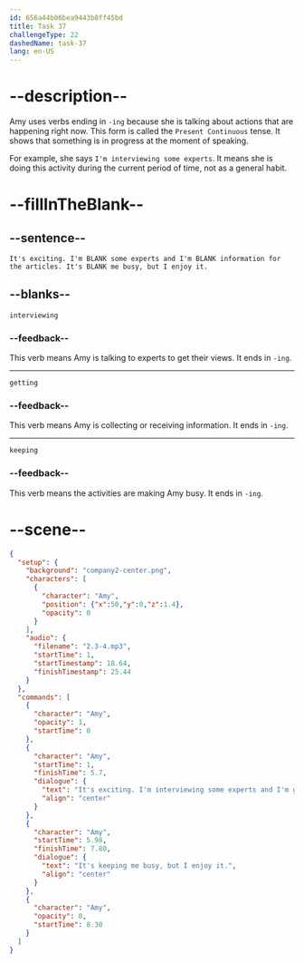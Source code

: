 ```yaml
---
id: 656a44b06bea9443b8ff45bd
title: Task 37
challengeType: 22
dashedName: task-37
lang: en-US
---
```


<!-- (Audio) Amy: It's exciting. I'm interviewing some experts and I'm getting information for the articles. It's keeping me busy, but I enjoy it. -->

# --description--

Amy uses verbs ending in `-ing` because she is talking about actions that are happening right now. This form is called the `Present Continuous` tense. It shows that something is in progress at the moment of speaking.

For example, she says `I'm interviewing some experts`. It means she is doing this activity during the current period of time, not as a general habit.

# --fillInTheBlank--

## --sentence--

`It's exciting. I'm BLANK some experts and I'm BLANK information for the articles. It's BLANK me busy, but I enjoy it.`

## --blanks--

`interviewing`

### --feedback--

This verb means Amy is talking to experts to get their views. It ends in `-ing`.

---

`getting`

### --feedback--

This verb means Amy is collecting or receiving information. It ends in `-ing`.

---

`keeping`

### --feedback--

This verb means the activities are making Amy busy. It ends in `-ing`.

# --scene--

```json
{
  "setup": {
    "background": "company2-center.png",
    "characters": [
      {
        "character": "Amy",
        "position": {"x":50,"y":0,"z":1.4},
        "opacity": 0
      }
    ],
    "audio": {
      "filename": "2.3-4.mp3",
      "startTime": 1,
      "startTimestamp": 18.64,
      "finishTimestamp": 25.44
    }
  },
  "commands": [
    {
      "character": "Amy",
      "opacity": 1,
      "startTime": 0
    },
    {
      "character": "Amy",
      "startTime": 1,
      "finishTime": 5.7,
      "dialogue": {
        "text": "It's exciting. I'm interviewing some experts and I'm getting information for the articles.",
        "align": "center"
      }
    },
    {
      "character": "Amy",
      "startTime": 5.98,
      "finishTime": 7.80,
      "dialogue": {
        "text": "It's keeping me busy, but I enjoy it.",
        "align": "center"
      }
    },
    {
      "character": "Amy",
      "opacity": 0,
      "startTime": 8.30
    }
  ]
}
```
